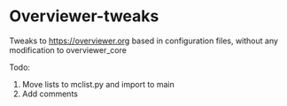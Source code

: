 # Overviewer-tweaks
Tweaks to https://overviewer.org based in configuration files, without any modification to overviewer_core

Todo:

1. Move lists to mclist.py and import to main
2. Add comments

